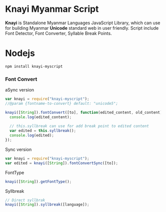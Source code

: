 Knayi Myanmar Script
====================

**Knayi** is Standalone Myanmar Languages JavaScript Library, which can use for building Myanmar **Unicode** standard web in user friendly.
Script include Font Detector, Font Converter, Syllable Break Points.

Nodejs
======

```bash
npm install knayi-myscript
```

### Font Convert


aSync version
```js
var knayi = require("knayi-myscript");
//@param {fontname-to-convert} default: "unicode5";

knayi([String]).fontConvert([to], function(edited_content, old_content){
  console.log(edited_content);
  
  // this.syllbreak can use for add break point to edited content
  var edited = this.syllbreak();
  console.log(edited);
});

```

Sync version
```js
var knayi = require("knayi-myscript");
var edited = knayi([String]).fontConvertSync([to]);
```

FontType
```js
knayi([String]).getFontType();

```

Syllbreak
```js
// Direct syllbrak
knayi([String]).syllbreak([language]);
```